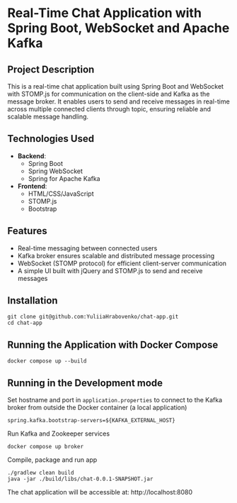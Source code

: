 # Real-Time Chat Application with Spring Boot, WebSocket and Apache Kafka

## Project Description
This is a real-time chat application built using Spring Boot and WebSocket with STOMP.js for communication on the client-side and Kafka as the message broker. It enables users to send and receive messages in real-time across multiple connected clients through topic, ensuring reliable and scalable message handling.

## Technologies Used
- **Backend**:
    - Spring Boot
    - Spring WebSocket
    - Spring for Apache Kafka
- **Frontend**:
    - HTML/CSS/JavaScript
    - STOMP.js
    - Bootstrap

## Features
- Real-time messaging between connected users
- Kafka broker ensures scalable and distributed message processing
- WebSocket (STOMP protocol) for efficient client-server communication
- A simple UI built with jQuery and STOMP.js to send and receive messages

## Installation
```
git clone git@github.com:YuliiaHrabovenko/chat-app.git
cd chat-app
```
## Running the Application with Docker Compose
```
docker compose up --build
```
## Running in the Development mode
Set hostname and port in `application.properties` to connect to the Kafka broker from outside the Docker container (a local application)
```
spring.kafka.bootstrap-servers=${KAFKA_EXTERNAL_HOST}
```
Run Kafka and Zookeeper services
```
docker compose up broker
```
Compile, package and run app
```
./gradlew clean build
java -jar ./build/libs/chat-0.0.1-SNAPSHOT.jar
```
The chat application will be accessible at:
http://localhost:8080